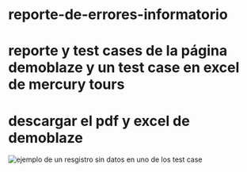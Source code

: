 # reporte-de-errores-informatorio
# reporte y test cases de la página demoblaze y un test case en excel de mercury tours

# descargar el pdf y excel de demoblaze

![ejemplo de un resgistro sin datos en uno de los test case](https://drive.google.com/file/d/1wnsZ80FC9CE1wxOGo2qSzMxAgHfQOuD8/view?usp=sharing)

